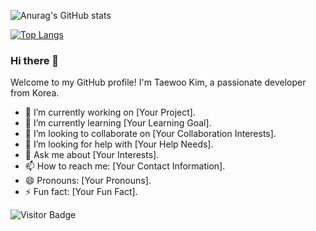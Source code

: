![Anurag's GitHub stats](https://github-readme-stats.vercel.app/api?username=rlaxodn322&show_icons=true&theme=radical)

[![Top Langs](https://github-readme-stats.vercel.app/api/top-langs/?username=rlaxodn322&layout=compact&theme=radical)](https://github.com/anuraghazra/github-readme-stats)

### Hi there 👋

Welcome to my GitHub profile! I'm Taewoo Kim, a passionate developer from Korea.

- 🔭 I’m currently working on [Your Project].
- 🌱 I’m currently learning [Your Learning Goal].
- 👯 I’m looking to collaborate on [Your Collaboration Interests].
- 🤔 I’m looking for help with [Your Help Needs].
- 💬 Ask me about [Your Interests].
- 📫 How to reach me: [Your Contact Information].
- 😄 Pronouns: [Your Pronouns].
- ⚡ Fun fact: [Your Fun Fact].

![Visitor Badge](https://visitor-badge.laobi.icu/badge?page_id=rlaxodn322.rlaxodn322)
